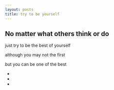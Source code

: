 ```yaml
---
layout: posts
title: try to be yourself
---
```

## No matter what others think or do

just try to be the best of yourself

although you may not the first 

but you can be one of the best 

-
-
-

# 

